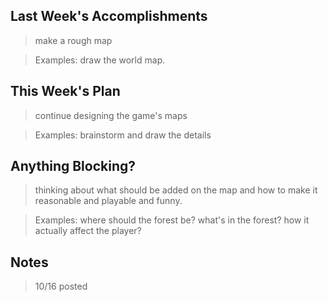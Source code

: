 ## Last Week's Accomplishments

> make a rough map

> Examples:
> draw the world map.

## This Week's Plan

>  continue designing the game's maps

> Examples: brainstorm and draw the details

## Anything Blocking?

> thinking about what should be added on the map and how to make it reasonable and playable and funny.

> Examples: where should the forest be? what's in the forest?  how it actually affect the player?

## Notes

> 10/16 posted
